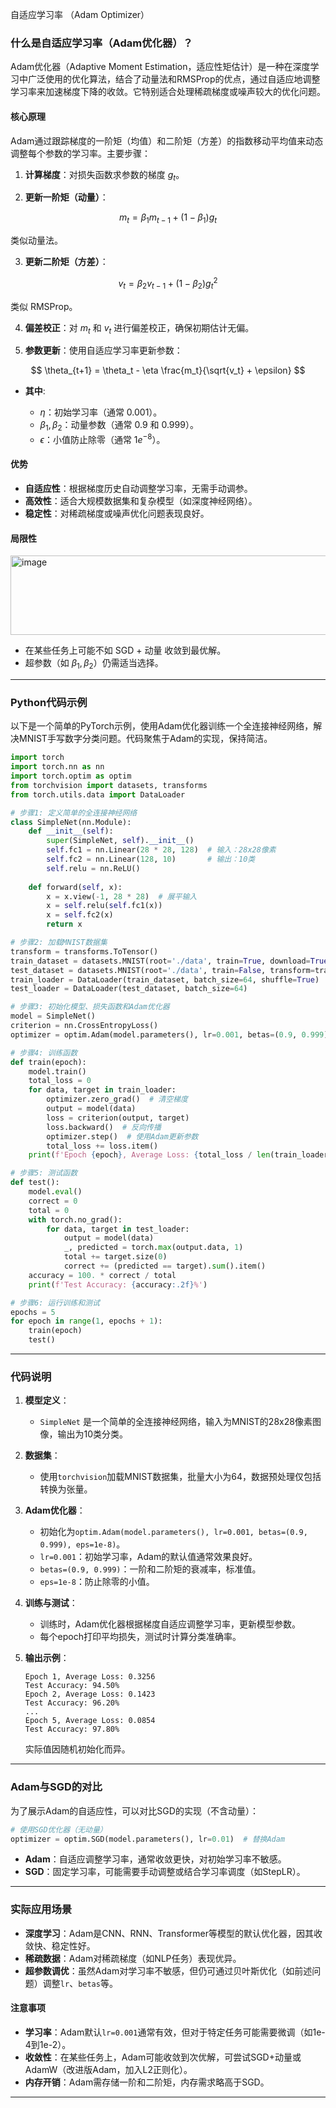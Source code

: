 自适应学习率 （Adam Optimizer）
### 什么是自适应学习率（Adam优化器）？

Adam优化器（Adaptive Moment Estimation，适应性矩估计）是一种在深度学习中广泛使用的优化算法，结合了动量法和RMSProp的优点，通过自适应地调整学习率来加速梯度下降的收敛。它特别适合处理稀疏梯度或噪声较大的优化问题。

#### 核心原理
Adam通过跟踪梯度的一阶矩（均值）和二阶矩（方差）的指数移动平均值来动态调整每个参数的学习率。主要步骤：

1. **计算梯度**：对损失函数求参数的梯度 $g_t$。

2. **更新一阶矩（动量）**：

$$
m_t = \beta_1 m_{t-1} + (1 - \beta_1) g_t
$$

类似动量法。

3. **更新二阶矩（方差）**：

$$
v_t = \beta_2 v_{t-1} + (1 - \beta_2) g_t^2
$$

类似 RMSProp。

4. **偏差校正**：对 $m_t$ 和 $v_t$ 进行偏差校正，确保初期估计无偏。

5. **参数更新**：使用自适应学习率更新参数：

$$
\theta_{t+1} = \theta_t - \eta \frac{m_t}{\sqrt{v_t} + \epsilon}
$$



* **其中**:

  * $\eta$：初始学习率（通常 0.001）。
  * $\beta_1, \beta_2$：动量参数（通常 0.9 和 0.999）。
  * $\epsilon$：小值防止除零（通常 $1e^{-8}$）。


#### 优势
- **自适应性**：根据梯度历史自动调整学习率，无需手动调参。
- **高效性**：适合大规模数据集和复杂模型（如深度神经网络）。
- **稳定性**：对稀疏梯度或噪声优化问题表现良好。

#### 局限性
<img width="670" height="127" alt="image" src="https://github.com/user-attachments/assets/08adbbd8-249f-4400-ab11-271d01dec7f6" />



* 在某些任务上可能不如 SGD + 动量 收敛到最优解。
* 超参数（如 $\beta_1, \beta_2$）仍需适当选择。


---

### Python代码示例

以下是一个简单的PyTorch示例，使用Adam优化器训练一个全连接神经网络，解决MNIST手写数字分类问题。代码聚焦于Adam的实现，保持简洁。

```python
import torch
import torch.nn as nn
import torch.optim as optim
from torchvision import datasets, transforms
from torch.utils.data import DataLoader

# 步骤1: 定义简单的全连接神经网络
class SimpleNet(nn.Module):
    def __init__(self):
        super(SimpleNet, self).__init__()
        self.fc1 = nn.Linear(28 * 28, 128)  # 输入：28x28像素
        self.fc2 = nn.Linear(128, 10)       # 输出：10类
        self.relu = nn.ReLU()
    
    def forward(self, x):
        x = x.view(-1, 28 * 28)  # 展平输入
        x = self.relu(self.fc1(x))
        x = self.fc2(x)
        return x

# 步骤2: 加载MNIST数据集
transform = transforms.ToTensor()
train_dataset = datasets.MNIST(root='./data', train=True, download=True, transform=transform)
test_dataset = datasets.MNIST(root='./data', train=False, transform=transform)
train_loader = DataLoader(train_dataset, batch_size=64, shuffle=True)
test_loader = DataLoader(test_dataset, batch_size=64)

# 步骤3: 初始化模型、损失函数和Adam优化器
model = SimpleNet()
criterion = nn.CrossEntropyLoss()
optimizer = optim.Adam(model.parameters(), lr=0.001, betas=(0.9, 0.999), eps=1e-8)

# 步骤4: 训练函数
def train(epoch):
    model.train()
    total_loss = 0
    for data, target in train_loader:
        optimizer.zero_grad()  # 清空梯度
        output = model(data)
        loss = criterion(output, target)
        loss.backward()  # 反向传播
        optimizer.step()  # 使用Adam更新参数
        total_loss += loss.item()
    print(f'Epoch {epoch}, Average Loss: {total_loss / len(train_loader):.4f}')

# 步骤5: 测试函数
def test():
    model.eval()
    correct = 0
    total = 0
    with torch.no_grad():
        for data, target in test_loader:
            output = model(data)
            _, predicted = torch.max(output.data, 1)
            total += target.size(0)
            correct += (predicted == target).sum().item()
    accuracy = 100. * correct / total
    print(f'Test Accuracy: {accuracy:.2f}%')

# 步骤6: 运行训练和测试
epochs = 5
for epoch in range(1, epochs + 1):
    train(epoch)
    test()
```

---

### 代码说明

1. **模型定义**：
   - `SimpleNet` 是一个简单的全连接神经网络，输入为MNIST的28x28像素图像，输出为10类分类。

2. **数据集**：
   - 使用`torchvision`加载MNIST数据集，批量大小为64，数据预处理仅包括转换为张量。

3. **Adam优化器**：
   - 初始化为`optim.Adam(model.parameters(), lr=0.001, betas=(0.9, 0.999), eps=1e-8)`。
   - `lr=0.001`：初始学习率，Adam的默认值通常效果良好。
   - `betas=(0.9, 0.999)`：一阶和二阶矩的衰减率，标准值。
   - `eps=1e-8`：防止除零的小值。

4. **训练与测试**：
   - 训练时，Adam优化器根据梯度自适应调整学习率，更新模型参数。
   - 每个epoch打印平均损失，测试时计算分类准确率。

5. **输出示例**：
   ```
   Epoch 1, Average Loss: 0.3256
   Test Accuracy: 94.50%
   Epoch 2, Average Loss: 0.1423
   Test Accuracy: 96.20%
   ...
   Epoch 5, Average Loss: 0.0854
   Test Accuracy: 97.80%
   ```
   实际值因随机初始化而异。

---

### Adam与SGD的对比
为了展示Adam的自适应性，可以对比SGD的实现（不含动量）：

```python
# 使用SGD优化器（无动量）
optimizer = optim.SGD(model.parameters(), lr=0.01)  # 替换Adam
```

- **Adam**：自适应调整学习率，通常收敛更快，对初始学习率不敏感。
- **SGD**：固定学习率，可能需要手动调整或结合学习率调度（如StepLR）。

---

### 实际应用场景
- **深度学习**：Adam是CNN、RNN、Transformer等模型的默认优化器，因其收敛快、稳定性好。
- **稀疏数据**：Adam对稀疏梯度（如NLP任务）表现优异。
- **超参数调优**：虽然Adam对学习率不敏感，但仍可通过贝叶斯优化（如前述问题）调整`lr`、`betas`等。

#### 注意事项
- **学习率**：Adam默认`lr=0.001`通常有效，但对于特定任务可能需要微调（如1e-4到1e-2）。
- **收敛性**：在某些任务上，Adam可能收敛到次优解，可尝试SGD+动量或AdamW（改进版Adam，加入L2正则化）。
- **内存开销**：Adam需存储一阶和二阶矩，内存需求略高于SGD。

---
